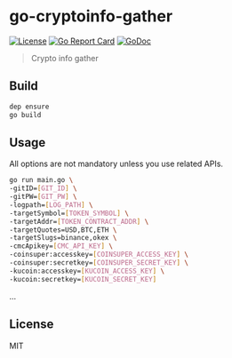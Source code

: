 # go-cryptoinfo-gather
[![License](http://img.shields.io/badge/license-MIT-blue.svg)](https://raw.githubusercontent.com/hexoul/go-cryptoinfo-gather/master/LICENSE)
[![Go Report Card](https://goreportcard.com/badge/github.com/hexoul/go-cryptoinfo-gather)](https://goreportcard.com/report/github.com/hexoul/go-cryptoinfo-gather)
[![GoDoc](https://godoc.org/github.com/hexoul/go-cryptoinfo-gather?status.svg)](https://godoc.org/github.com/hexoul/go-cryptoinfo-gather)

> Crypto info gather

## Build
```bash
dep ensure
go build
```

## Usage
All options are not mandatory unless you use related APIs.

```bash
go run main.go \
-gitID=[GIT_ID] \
-gitPW=[GIT_PW] \
-logpath=[LOG_PATH] \
-targetSymbol=[TOKEN_SYMBOL] \
-targetAddr=[TOKEN_CONTRACT_ADDR] \
-targetQuotes=USD,BTC,ETH \
-targetSlugs=binance,okex \
-cmcApikey=[CMC_API_KEY] \
-coinsuper:accesskey=[COINSUPER_ACCESS_KEY] \
-coinsuper:secretkey=[COINSUPER_SECRET_KEY] \
-kucoin:accesskey=[KUCOIN_ACCESS_KEY] \
-kucoin:secretkey=[KUCOIN_SECRET_KEY]
```
...

## License
MIT